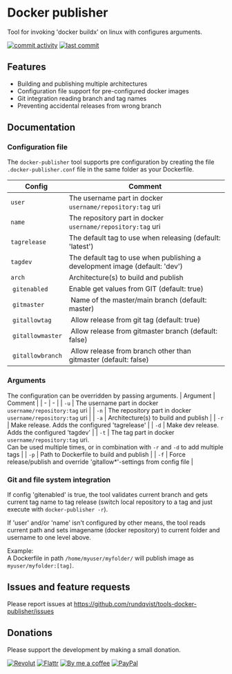 # Docker publisher
Tool for invoking 'docker buildx' on linux with configures arguments.

[![commit activity](https://img.shields.io/github/commit-activity/m/rundqvist/tools-docker-publisher)](https://github.com/rundqvist/tools-docker-publisher)
[![last commit](https://img.shields.io/github/last-commit/rundqvist/tools-docker-publisher.svg)](https://github.com/rundqvist/tools-docker-publisher)

## Features
* Building and publishing multiple architectures
* Configuration file support for pre-configured docker images
* Git integration reading branch and tag names
* Preventing accidental releases from wrong branch

## Documentation
### Configuration file 
The ```docker-publisher``` tool supports pre configuration by creating the file ```.docker-publisher.conf``` file in the same folder as your Dockerfile.

| Config | Comment |
| - | - |
| ```user``` | The username part in docker ```username/repository:tag``` uri |
| ```name``` | The repository part in docker ```username/repository:tag``` uri |
| ```tagrelease``` | The default tag to use when releasing (default: 'latest') |
| ```tagdev``` | The default tag to use when publishing a development image (default: 'dev') |
| ```arch``` | Architecture(s) to build and publish |
| ```gitenabled``` | Enable get values from GIT (default: true) |
| ```gitmaster``` | Name of the master/main branch (default: master) |
| ```gitallowtag``` | Allow release from git tag (default: true) |
| ```gitallowmaster``` | Allow release from gitmaster branch (default: false) |
| ```gitallowbranch``` | Allow release from branch other than gitmaster (default: false) |

### Arguments
The configuration can be overridden by passing arguments.
| Argument | Comment |
| - | - |
| ```-u``` | The username part in docker ```username/repository:tag``` uri |
| ```-n``` | The repository part in docker ```username/repository:tag``` uri |
| ```-a``` | Architecture(s) to build and publish |
| ```-r``` | Make release. Adds the configured 'tagrelease' |
| ```-d``` | Make dev release. Adds the configured 'tagdev' |
| ```-t``` | The tag part in docker ```username/repository:tag``` uri.<br/>Can be used multiple times, or in combination with ```-r``` and ```-d``` to add multiple tags |
| ```-p``` | Path to Dockerfile to build and publish |
| ```-f``` | Force release/publish and override 'gitallow*'-settings from config file |

### Git and file system integration
If config 'gitenabled' is true, the tool validates current branch and gets current tag name to tag release (switch local repository to a tag and just execute with ```docker-publisher -r```).

If 'user' and/or 'name' isn't configured by other means, the tool reads current path and sets imagename (docker repository) to current folder and username to one level above.

Example:<br/>
A Dockerfile in path ```/home/myuser/myfolder/``` will publish image as ```myuser/myfolder:[tag]```.

## Issues and feature requests
Please report issues at https://github.com/rundqvist/tools-docker-publisher/issues

## Donations
Please support the development by making a small donation.

[![Revolut](https://img.shields.io/badge/support-Revolut-0665eb)](https://revolut.me/qvist)
[![Flattr](https://img.shields.io/badge/support-Flattr-brightgreen)](https://flattr.com/@rundqvist)
[![By me a coffee](https://img.shields.io/badge/support-Buy%20me%20a%20coffee-orange)](https://www.buymeacoffee.com/rundqvist)
[![PayPal](https://img.shields.io/badge/support-PayPal-blue)](https://www.paypal.com/cgi-bin/webscr?cmd=_s-xclick&hosted_button_id=SZ7J9JL9P5DGE&source=url)